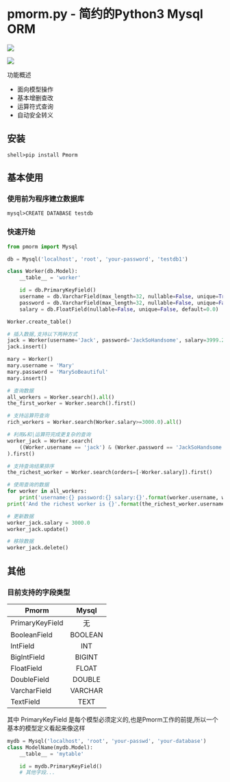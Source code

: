 # pmorm.py - 简约的Python3 Mysql ORM

![](https://img.shields.io/badge/python-3.5-red.svg)

![](https://img.shields.io/badge/license-MIT-green.svg)

功能概述

- 面向模型操作
- 基本增删查改
- 运算符式查询
- 自动安全转义

## 安装

```
shell>pip install Pmorm
```

## 基本使用

### 使用前为程序建立数据库

```
mysql>CREATE DATABASE testdb
```

### 快速开始

```python
from pmorm import Mysql

db = Mysql('localhost', 'root', 'your-password', 'testdb1')

class Worker(db.Model):
    __table__ = 'worker'

    id = db.PrimaryKeyField()
    username = db.VarcharField(max_length=32, nullable=False, unique=True, default=None)
    password = db.VarcharField(max_length=32, nullable=False, unique=False, default=None)
    salary = db.FloatField(nullable=False, unique=False, default=0.0)

Worker.create_table()

# 插入数据,支持以下两种方式
jack = Worker(username='Jack', password='JackSoHandsome', salary=3999.2)
jack.insert()

mary = Worker()
mary.username = 'Mary'
mary.password = 'MarySoBeautiful'
mary.insert()

# 查询数据
all_workers = Worker.search().all()
the_first_worker = Worker.search().first()

# 支持运算符查询
rich_workers = Worker.search(Worker.salary>=3000.0).all()

# 利用&和|运算符完成更复杂的查询
worker_jack = Worker.search(
	((Worker.username == 'jack') & (Worker.password == 'JackSoHandsome')) | (Worker.salary=='3999.2')
).first()

# 支持查询结果排序
the_richest_worker = Worker.search(orders=[-Worker.salary]).first()

# 使用查询的数据
for worker in all_workers:
	print('username:{} password:{} salary:{}'.format(worker.username, worker.password, worker.salary))
print('And the richest worker is {}'.format(the_richest_worker.username))

# 更新数据
worker_jack.salary = 3000.0
worker_jack.update()

# 移除数据
worker_jack.delete()
```

## 其他

### 目前支持的字段类型

Pmorm|Mysql
--|:--:
PrimaryKeyField|无
BooleanField|BOOLEAN
IntField|INT
BigIntField|BIGINT
FloatField|FLOAT
DoubleField|DOUBLE
VarcharField|VARCHAR
TextField|TEXT

其中 PrimaryKeyField 是每个模型必须定义的,也是Pmorm工作的前提,所以一个基本的模型定义看起来像这样

```python
mydb = Mysql('localhost', 'root', 'your-passwd', 'your-database')
class ModelName(mydb.Model):
    __table__ = 'mytable'

    id = mydb.PrimaryKeyField()
    # 其他字段...
```